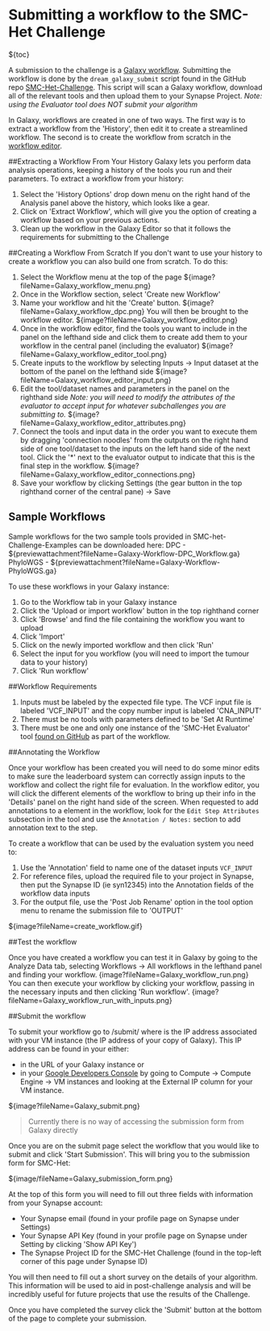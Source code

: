 
Submitting a workflow to the SMC-Het Challenge
==============================================

${toc}

A submission to the challenge is a [Galaxy workflow](https://wiki.galaxyproject.org/Learn/AdvancedWorkflow). Submitting the workflow is done by the `dream_galaxy_submit` script found in the GitHub repo [SMC-Het-Challenge](https://github.com/Sage-Bionetworks/SMC-Het-Challenge). This script will scan a Galaxy workflow, download all of the relevant tools and then upload them to your Synapse Project.
_Note: using the Evaluator tool does NOT submit your algorithm_

In Galaxy, workflows are created in one of two ways. The first way is to extract a workflow from the 'History', then edit it to create a streamlined workflow. The second is to create the workflow from scratch in the [workflow editor](https://wiki.galaxyproject.org/Learn/AdvancedWorkflow/BasicEditing/WorkflowEditorUnannotated).

##Extracting a Workflow From Your History
Galaxy lets you perform data analysis operations, keeping a history of the tools you run and their parameters. To extract a workflow from your history:
1. Select the 'History Options' drop down menu on the right hand of the Analysis panel above the history, which looks like a gear.
2. Click on 'Extract Workflow', which will give you the option of creating a workflow based on your previous actions.
3. Clean up the workflow in the Galaxy Editor so that it follows the requirements for submitting to the Challenge

##Creating a Workflow From Scratch
If you don't want to use your history to create a workflow you can also build one from scratch. To do this:
1. Select the Workflow menu at the top of the page
${image?fileName=Galaxy_workflow_menu.png}
2. Once in the Workflow section, select 'Create new Workflow'
3. Name your workflow and hit the 'Create' button.
${image?fileName=Galaxy_workflow_dpc.png}
You will then be brought to the workflow editor.
${image?fileName=Galaxy_workflow_editor.png}
4. Once in the workflow editor, find the tools you want to include in the panel on the lefthand side and click them to create add them to your workflow in the central panel (including the evaluator)
${image?fileName=Galaxy_workflow_editor_tool.png}
5. Create inputs to the workflow by selecting Inputs -> Input dataset at the bottom of the panel on the lefthand side
${image?fileName=Galaxy_workflow_editor_input.png}
6. Edit the tool/dataset names and parameters in the panel on the righthand side
_Note: you will need to modify the attributes of the evaluator to accept input for whatever subchallenges you are submitting to._
${image?fileName=Galaxy_workflow_editor_attributes.png}
7. Connect the tools and input data in the order you want to execute them by dragging 'connection noodles' from the outputs on the right hand side of one tool/dataset to the inputs on the left hand side of the next tool.
Click the '*' next to the evaluator output to indicate that this is the final step in the workflow.
${image?fileName=Galaxy_workflow_editor_connections.png}
8. Save your workflow by clicking Settings (the gear button in the top righthand corner of the central pane) -> Save

## Sample Workflows
Sample workflows for the two sample tools provided in SMC-het-Challenge-Examples can be downloaded here:
DPC - ${previewattachment?fileName=Galaxy-Workflow-DPC_Workflow.ga}
PhyloWGS - ${previewattachment?fileName=Galaxy-Workflow-PhyloWGS.ga}

To use these workflows in your Galaxy instance:
1. Go to the Workflow tab in your Galaxy instance
2. Click the 'Upload or import workflow' button in the top righthand corner
3. Click 'Browse' and find the file containing the workflow you want to upload
4. Click 'Import'
5. Click on the newly imported workflow and then click 'Run'
6. Select the input for you workflow (you will need to import the tumour data to your history)
7. Click 'Run workflow'

##Workflow Requirements
1. Inputs must be labeled by the expected file type. The VCF input file is labeled 'VCF\_INPUT' and the copy number input is labeled 'CNA\_INPUT'
2. There must be no tools with parameters defined to be 'Set At Runtime'
3. There must be one and only one instance of the 'SMC-Het Evaluator' tool [found on GitHub](https://github.com/Sage-Bionetworks/SMC-Het-Challenge) as part of the workflow.

##Annotating the Workflow

Once your workflow has been created you will need to do some minor edits to make sure the leaderboard system can correctly assign inputs to the workflow and collect the right file for evaluation. In the workflow editor, you will click the different elements of the workflow to bring up their info in the 'Details' panel on the right hand side of the screen. When requested to add annotations to a element in the workflow, look for the `Edit Step Attributes` subsection in the tool and use the `Annotation / Notes:` section to add annotation text to the step.

To create a workflow that can be used by the evaluation system you need to:
1. Use the 'Annotation' field to name one of the dataset inputs `VCF_INPUT`
2. For reference files, upload the required file to your project in Synapse, then put the Synapse ID (ie syn12345) into the Annotation fields of the workflow data inputs
3. For the output file, use the 'Post Job Rename' option in the tool option menu to rename the submission file to 'OUTPUT'

${image?fileName=create_workflow.gif}

##Test the workflow

Once you have created a workflow you can test it in Galaxy by going to the Analyze Data tab, selecting Workflows -> All workflows in the lefthand panel and finding your workflow.
{image?fileName=Galaxy_workflow_run.png}
You can then execute your workflow by clicking your workflow, passing in the necessary inputs and then clicking 'Run workflow'.
{image?fileName=Galaxy_workflow_run_with_inputs.png}


##Submit the workflow

To submit your workflow go to <External IP address>/submit/ where <External IP address> is the IP address associated with your VM instance (the IP address of your copy of Galaxy).
This IP address can be found in your either:
* in the URL of your Galaxy instance or
* in your [Google Developers Console](https://console.developers.google.com) by going to Compute -> Compute Engine -> VM instances and looking at the External IP column for your VM instance.

${image?fileName=Galaxy_submit.png}

> Currently there is no way of accessing the submission form from Galaxy directly

Once you are on the submit page select the workflow that you would like to submit and click 'Start Submission'. This will bring you to the submission form for SMC-Het:

${image/fileName=Galaxy_submission_form.png}

At the top of this form you will need to fill out three fields with information from your Synapse account:
* Your Synapse email (found in your profile page on Synapse under Settings)
* Your Synapse API Key (found in your profile page on Synapse under Setting by clicking 'Show API Key')
* The Synapse Project ID for the SMC-Het Challenge (found in the top-left corner of this page under Synapse ID)

You will then need to fill out a short survey on the details of your algorithm. This information will be used to aid in post-challenge analysis and will be incredibly useful for future projects that use the results of the Challenge.

Once you have completed the survey click the 'Submit' button at the bottom of the page to complete your submission.